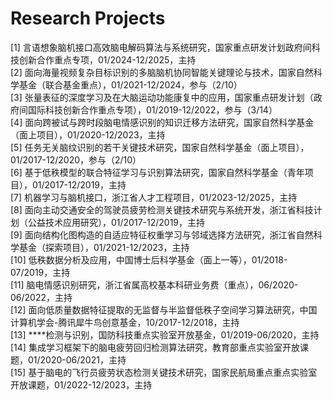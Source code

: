 # Research Projects

[1]	言语想象脑机接口高效脑电解码算法与系统研究，国家重点研发计划政府间科技创新合作重点专项，01/2024-12/2025，主持   
[2] 面向海量视频复杂目标识别的多脑脑机协同智能关键理论与技术，国家自然科学基金（联合基金重点），01/2021-12/2024，参与（2/10）       
[3] 张量表征的深度学习及在大脑运动功能康复中的应用，国家重点研发计划（政府间国际科技创新合作重点专项），01/2019-12/2022，参与（3/14）       
[4] 面向跨被试与跨时段脑电情感识别的知识迁移方法研究，国家自然科学基金（面上项目），01/2020-12/2023，主持  
[5] 任务无关脑纹识别的若干关键技术研究，国家自然科学基金（面上项目），01/2017-12/2020，参与（2/10）    
[6]	基于低秩模型的联合特征学习与识别算法研究，国家自然科学基金（青年项目），01/2017-12/2019，主持   
[7] 机器学习与脑机接口，浙江省人才工程项目，01/2023-12/2025，主持   
[8]	面向主动交通安全的驾驶员疲劳检测关键技术研究与系统开发，浙江省科技计划（公益技术应用研究），01/2017-12/2019，主持     
[9]	面向结构化图构造的自适应特征权重学习与邻域选择方法研究，浙江省自然科学基金（探索项目），01/2021-12/2023，主持  
[10]	低秩数据分析及应用，中国博士后科学基金（面上一等），01/2018-07/2019，主持  
[11] 脑电情感识别研究，浙江省属高校基本科研业务费（重点），06/2020-06/2022，主持  
[12] 面向低质量数据特征提取的无监督与半监督低秩子空间学习算法研究，中国计算机学会-腾讯犀牛鸟创意基金，10/2017-12/2018，主持  
[13] ****检测与识别，国防科技重点实验室开放基金，01/2019-06/2020，主持  
[14] 集成学习框架下的脑电疲劳回归检测算法研究，教育部重点实验室开放课题，01/2020-06/2021，主持  
[15] 基于脑电的飞行员疲劳状态检测关键技术研究，国家民航局重点重点实验室开放课题，01/2022-12/2023，主持  
